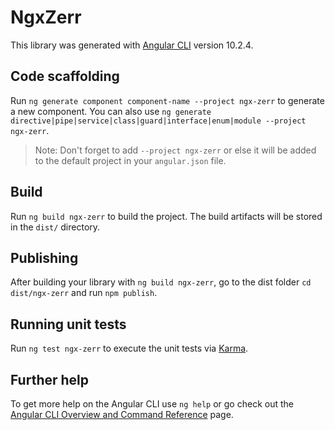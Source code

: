 # NgxZerr

This library was generated with [Angular CLI](https://github.com/angular/angular-cli) version 10.2.4.

## Code scaffolding

Run `ng generate component component-name --project ngx-zerr` to generate a new component. You can also use `ng generate directive|pipe|service|class|guard|interface|enum|module --project ngx-zerr`.
> Note: Don't forget to add `--project ngx-zerr` or else it will be added to the default project in your `angular.json` file. 

## Build

Run `ng build ngx-zerr` to build the project. The build artifacts will be stored in the `dist/` directory.

## Publishing

After building your library with `ng build ngx-zerr`, go to the dist folder `cd dist/ngx-zerr` and run `npm publish`.

## Running unit tests

Run `ng test ngx-zerr` to execute the unit tests via [Karma](https://karma-runner.github.io).

## Further help

To get more help on the Angular CLI use `ng help` or go check out the [Angular CLI Overview and Command Reference](https://angular.io/cli) page.
